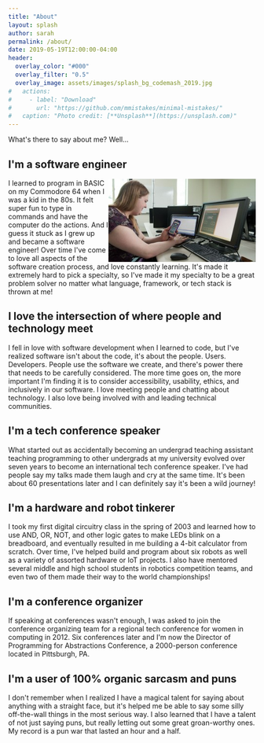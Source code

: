 ```yaml
---
title: "About"
layout: splash
author: sarah
permalink: /about/
date: 2019-05-19T12:00:00-04:00
header:
  overlay_color: "#000"
  overlay_filter: "0.5"
  overlay_image: assets/images/splash_bg_codemash_2019.jpg
#   actions:
#     - label: "Download"
#       url: "https://github.com/mmistakes/minimal-mistakes/"
#   caption: "Photo credit: [**Unsplash**](https://unsplash.com)"
---
```


What's there to say about me? Well...

## I'm a software engineer

<img src="/assets/images/sarah-mobile-app-umkc.jpg" style="float: right;" alt="Sarah working on a mobile app" />
I learned to program in BASIC on my Commodore 64 when I was a kid in the 80s. It felt super fun to type in commands and have the 
computer do the actions. And I guess it stuck as I grew up and became a software engineer! Over time I've come to love 
all aspects of the software creation process, and love constantly learning. It's made it extremely hard to pick a 
specialty, so I've made it my specialty to be a great problem solver no matter what language, framework, or tech 
stack is thrown at me!

## I love the intersection of where people and technology meet

I fell in love with software development when I learned to code, but I've realized software isn't about the code, it's 
about the people. Users. Developers. People use the software we create, and there's power there that needs to be 
carefully considered. The more time goes on, the more important I'm finding it is to consider accessibility, usability, 
ethics, and inclusively in our software. I love meeting people and chatting about technology. I also love being 
involved with and leading technical communities.

## I'm a tech conference speaker

What started out as accidentally becoming an undergrad teaching assistant teaching programming to other undergrads at 
my university evolved over seven years to become an international tech conference speaker. I've had people say my talks 
made them laugh and cry at the same time. It's been about 60 presentations later and I can definitely say it's been a 
wild journey!

## I'm a hardware and robot tinkerer

I took my first digital circuitry class in the spring of 2003 and learned how to use AND, OR, NOT, and other logic 
gates to make LEDs blink on a breadboard, and eventually resulted in me building a 4-bit calculator from scratch. Over 
time, I've helped build and program about six robots as well as a variety of assorted hardware or IoT projects. I also 
have mentored several middle and high school students in robotics competition teams, and even two of them made their 
way to the world championships!

## I'm a conference organizer

If speaking at conferences wasn't enough, I was asked to join the conference organizing team for a regional tech 
conference for women in computing in 2012. Six conferences later and I'm now the Director of Programming for 
Abstractions Conference, a 2000-person conference located in Pittsburgh, PA.

## I'm a user of 100% organic sarcasm and puns

I don't remember when I realized I have a magical talent for saying about anything with a straight face, but it's 
helped me be able to say some silly off-the-wall things in the most serious way. I also learned that I have a talent 
of not just saying puns, but really letting out some great groan-worthy ones. My record is a pun war that lasted an 
hour and a half.






<!-- 
## My Short Bio
(41 words)

Sarah is a polyglot software engineer, international public speaker, teacher and mentor, and hardware and robot 
tinkerer in Pittsburgh, PA. She has always loved programming and technology for as long as she can remember. She lives 
up to her Twitter username.

## My Medium Bio 
(98 words)

Sarah Withee is a polyglot software engineer, public speaker, teacher and mentor, and hardware and robot tinkerer 
located in Pittsburgh, PA. She has a passion for technology and has ever since she wrote her first computer programs 
in elementary school. She captivates audiences with both popular and powerful technical and anecdotal talks. She gives 
workshops to teach programming and hardware building to women in tech, as well as to students of all ages. She's 
mentored middle and high school robotics teams to world championships. She's even co-organized six conferences and is 
the Director of Programming for Abstractions conference. 


## My Long Bio
(196 words)

Sarah Withee is a polyglot software engineer, public speaker, teacher and mentor, and hardware and robot tinkerer 
located in Pittsburgh, PA. She is also the Director of Programming for Abstractions Conference. She has a passion for 
technology, and has ever since she wrote her first computer programs in elementary school.

Sarah has given incredibly popular conference technical talks (including the only encore she’s ever heard of) as well 
as powerful talks capable of making people laugh and cry at the same time. She’s given workshops to teach programming 
and hardware building to women in tech, as well as to students of all ages. She’s mentored middle and high school 
robotics teams to world championships. She’s even helped organize six conferences, been on a Google Year in Search 
video, and started the viral hashtag #SpeakerConfessions.

She passionately tries to connect with people and communities, both online and offline, and encourage and support new 
people going in tech. She even started a podcast to try to help boost underrepresented groups in tech.

Sarah would love to connect with you too! Say hello over on Twitter, LinkedIn, her blog, or you can contact her 
directly on the Contact page.
-->